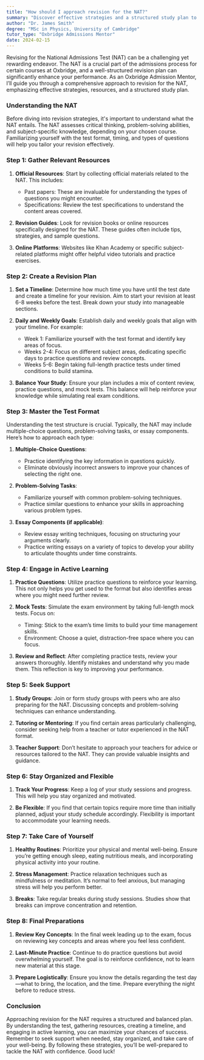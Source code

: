 ```yaml
---
title: "How should I approach revision for the NAT?"
summary: "Discover effective strategies and a structured study plan to excel in the National Admissions Test (NAT) for Oxbridge courses."
author: "Dr. James Smith"
degree: "MSc in Physics, University of Cambridge"
tutor_type: "Oxbridge Admissions Mentor"
date: 2024-02-15
---
```


Revising for the National Admissions Test (NAT) can be a challenging yet rewarding endeavor. The NAT is a crucial part of the admissions process for certain courses at Oxbridge, and a well-structured revision plan can significantly enhance your performance. As an Oxbridge Admission Mentor, I’ll guide you through a comprehensive approach to revision for the NAT, emphasizing effective strategies, resources, and a structured study plan.

### Understanding the NAT

Before diving into revision strategies, it's important to understand what the NAT entails. The NAT assesses critical thinking, problem-solving abilities, and subject-specific knowledge, depending on your chosen course. Familiarizing yourself with the test format, timing, and types of questions will help you tailor your revision effectively.

### Step 1: Gather Relevant Resources

1. **Official Resources**: Start by collecting official materials related to the NAT. This includes:
   - Past papers: These are invaluable for understanding the types of questions you might encounter.
   - Specifications: Review the test specifications to understand the content areas covered.

2. **Revision Guides**: Look for revision books or online resources specifically designed for the NAT. These guides often include tips, strategies, and sample questions.

3. **Online Platforms**: Websites like Khan Academy or specific subject-related platforms might offer helpful video tutorials and practice exercises.

### Step 2: Create a Revision Plan

1. **Set a Timeline**: Determine how much time you have until the test date and create a timeline for your revision. Aim to start your revision at least 6-8 weeks before the test. Break down your study into manageable sections.

2. **Daily and Weekly Goals**: Establish daily and weekly goals that align with your timeline. For example:
   - Week 1: Familiarize yourself with the test format and identify key areas of focus.
   - Weeks 2-4: Focus on different subject areas, dedicating specific days to practice questions and review concepts.
   - Weeks 5-6: Begin taking full-length practice tests under timed conditions to build stamina.

3. **Balance Your Study**: Ensure your plan includes a mix of content review, practice questions, and mock tests. This balance will help reinforce your knowledge while simulating real exam conditions.

### Step 3: Master the Test Format

Understanding the test structure is crucial. Typically, the NAT may include multiple-choice questions, problem-solving tasks, or essay components. Here’s how to approach each type:

1. **Multiple-Choice Questions**: 
   - Practice identifying the key information in questions quickly.
   - Eliminate obviously incorrect answers to improve your chances of selecting the right one.

2. **Problem-Solving Tasks**: 
   - Familiarize yourself with common problem-solving techniques.
   - Practice similar questions to enhance your skills in approaching various problem types.

3. **Essay Components (if applicable)**: 
   - Review essay writing techniques, focusing on structuring your arguments clearly.
   - Practice writing essays on a variety of topics to develop your ability to articulate thoughts under time constraints.

### Step 4: Engage in Active Learning

1. **Practice Questions**: Utilize practice questions to reinforce your learning. This not only helps you get used to the format but also identifies areas where you might need further review.

2. **Mock Tests**: Simulate the exam environment by taking full-length mock tests. Focus on:
   - Timing: Stick to the exam’s time limits to build your time management skills.
   - Environment: Choose a quiet, distraction-free space where you can focus.

3. **Review and Reflect**: After completing practice tests, review your answers thoroughly. Identify mistakes and understand why you made them. This reflection is key to improving your performance.

### Step 5: Seek Support

1. **Study Groups**: Join or form study groups with peers who are also preparing for the NAT. Discussing concepts and problem-solving techniques can enhance understanding.

2. **Tutoring or Mentoring**: If you find certain areas particularly challenging, consider seeking help from a teacher or tutor experienced in the NAT format.

3. **Teacher Support**: Don’t hesitate to approach your teachers for advice or resources tailored to the NAT. They can provide valuable insights and guidance.

### Step 6: Stay Organized and Flexible

1. **Track Your Progress**: Keep a log of your study sessions and progress. This will help you stay organized and motivated.

2. **Be Flexible**: If you find that certain topics require more time than initially planned, adjust your study schedule accordingly. Flexibility is important to accommodate your learning needs.

### Step 7: Take Care of Yourself

1. **Healthy Routines**: Prioritize your physical and mental well-being. Ensure you’re getting enough sleep, eating nutritious meals, and incorporating physical activity into your routine.

2. **Stress Management**: Practice relaxation techniques such as mindfulness or meditation. It’s normal to feel anxious, but managing stress will help you perform better.

3. **Breaks**: Take regular breaks during study sessions. Studies show that breaks can improve concentration and retention.

### Step 8: Final Preparations

1. **Review Key Concepts**: In the final week leading up to the exam, focus on reviewing key concepts and areas where you feel less confident.

2. **Last-Minute Practice**: Continue to do practice questions but avoid overwhelming yourself. The goal is to reinforce confidence, not to learn new material at this stage.

3. **Prepare Logistically**: Ensure you know the details regarding the test day—what to bring, the location, and the time. Prepare everything the night before to reduce stress.

### Conclusion

Approaching revision for the NAT requires a structured and balanced plan. By understanding the test, gathering resources, creating a timeline, and engaging in active learning, you can maximize your chances of success. Remember to seek support when needed, stay organized, and take care of your well-being. By following these strategies, you’ll be well-prepared to tackle the NAT with confidence. Good luck!
    